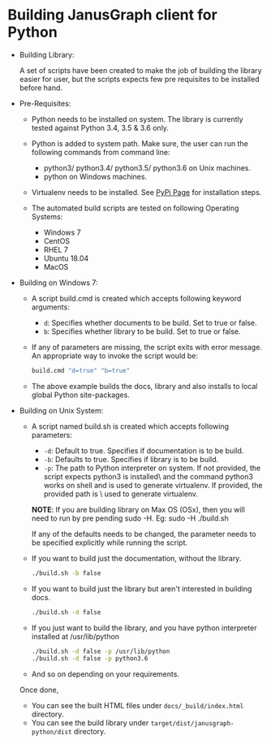 # Building JanusGraph client for Python

-   Building Library:

    A set of scripts have been created to make the job of building the library easier for user, but the scripts
    expects few pre requisites to be installed before hand. 

-   Pre-Requisites:

    -   Python needs to be installed on system. The library is currently tested against Python
        3.4, 3.5 & 3.6 only.

    -   Python is added to system path. Make sure, the user can run the following commands from command line:
        -   python3/ python3.4/ python3.5/ python3.6 on Unix machines.
        -   python on Windows machines.

    -   Virtualenv needs to be installed. See [PyPi Page](https://pypi.org/project/virtualenv/) for installation steps.

    -   The automated build scripts are tested on following Operating Systems:
        -   Windows 7
        -   CentOS
        -   RHEL 7
        -   Ubuntu 18.04
        -   MacOS

-   Building on Windows 7:

    -   A script build.cmd is created which accepts following keyword arguments:
        -   `d`: Specifies whether documents to be build. Set to true or false.
        -   `b`: Specifies whether library to be build. Set to true or false.

    -   If any of parameters are missing, the script exits with error message. 
        An appropriate way to invoke the script would be:
        ```bash
        build.cmd "d=true" "b=true"
        ```

    -   The above example builds the docs, library and also installs to local global Python site-packages.

-   Building on Unix System:

    -   A script named build.sh is created which accepts following parameters:

        -   `-d`: Default to true. Specifies if documentation is to be build.
        -   `-b`: Defaults to true. Specifies if library is to be build.
        -   `-p`: The path to Python interpreter on system. If not provided, the script expects python3 is installed\\
             and the command python3 works on shell and is used to generate virtualenv. If provided, the provided path is \\
             used to generate virtualenv.

        **NOTE**: If you are building library on Max OS (OSx), then you will need to run by pre pending sudo -H. 
        Eg: sudo -H ./build.sh

        If any of the defaults needs to be changed, the parameter needs to be specified explicitly while running the script.
    -   If you want to build just the documentation, without the library.
        ```bash
        ./build.sh -b false
        ```
    -   If you want to build just the library but aren't interested in building docs.
        ```bash
        ./build.sh -d false
        ```
    -   If you just want to build the library, and you have python interpreter installed at /usr/lib/python
        ```bash
        ./build.sh -d false -p /usr/lib/python
        ./build.sh -d false -p python3.6
        ```
    -   And so on depending on your requirements.

    Once done,

    -   You can see the built HTML files under `docs/_build/index.html` directory.
    -   You can see the build library under `target/dist/janusgraph-python/dist` directory.
